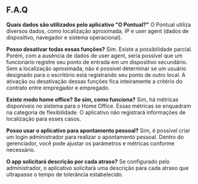 ## F.A.Q

**Quais dados são utilizados pelo aplicativo "O Pontual?"**
   O Pontual utiliza diversos dados, como localização aproximada, IP e user agent (dados de dispositivo, navegador e sistema operacional).

**Posso desativar todas essas funções?**
   Sim. Existe a possibilidade parcial. Porém, com a ausência de dados de user agent, seria possível que um funcionário registre seu ponto de entrada em um dispositivo secundário. Sem a localização aproximada, não é possível determinar se um usuário designado para o escritório está registrando seu ponto de outro local. A ativação ou desativação dessas funções fica inteiramente a critério do contrato entre empregador e empregado.

**Existe modo home office? Se sim, como funciona?**
   Sim, há métricas disponíveis no sistema para o Home Office. Essas métricas se enquadram na categoria de flexibilidade. O aplicativo não registrará informações de localização para esses casos.

**Posso usar o aplicativo para apontamento pessoal?**
   Sim, é possível criar um login administrador para realizar o apontamento pessoal. Dentro do gerenciador, você pode ajustar os parâmetros e métricas conforme necessário.

**O app solicitará descrição por cada atraso?**
   Se configurado pelo administrador, o aplicativo solicitará uma descrição para cada atraso que ultrapasse o tempo de tolerância estabelecido.

